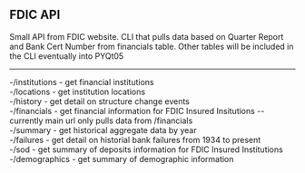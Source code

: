 ## FDIC API

Small API from FDIC website.
CLI that pulls data based on Quarter Report and Bank Cert Number from financials table.
Other tables will be included in the CLI
eventually into PYQt05

--------------------------------------------

-/institutions   - get financial institutions  
-/locations      - get institution locations  
-/history        - get detail on structure change events  
-/financials     - get financial information for FDIC Insured Insitutions -- currently main url only pulls data from /financials  
-/summary        - get historical aggregate data by year  
-/failures       - get detail on historial bank failures from 1934 to present  
-/sod            - get summary of deposits information for FDIC Insured Institutions  
-/demographics   - get summary of demographic information  



